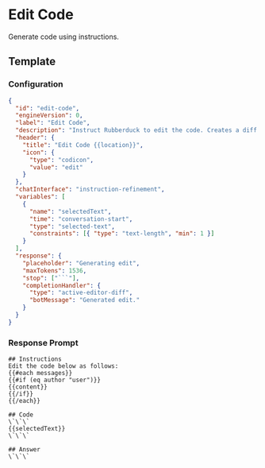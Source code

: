 # Edit Code

Generate code using instructions.

## Template

### Configuration

````json conversation-template
{
  "id": "edit-code",
  "engineVersion": 0,
  "label": "Edit Code",
  "description": "Instruct Rubberduck to edit the code. Creates a diff that you can review.",
  "header": {
    "title": "Edit Code {{location}}",
    "icon": {
      "type": "codicon",
      "value": "edit"
    }
  },
  "chatInterface": "instruction-refinement",
  "variables": [
    {
      "name": "selectedText",
      "time": "conversation-start",
      "type": "selected-text",
      "constraints": [{ "type": "text-length", "min": 1 }]
    }
  ],
  "response": {
    "placeholder": "Generating edit",
    "maxTokens": 1536,
    "stop": ["```"],
    "completionHandler": {
      "type": "active-editor-diff",
      "botMessage": "Generated edit."
    }
  }
}
````

### Response Prompt

```template-response
## Instructions
Edit the code below as follows:
{{#each messages}}
{{#if (eq author "user")}}
{{content}}
{{/if}}
{{/each}}

## Code
\`\`\`
{{selectedText}}
\`\`\`

## Answer
\`\`\`

```
